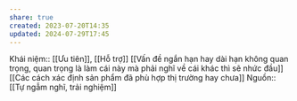 ```yaml
---
share: true
created: 2023-07-20T14:35
updated: 2024-07-29T17:45
---
```

Khái niệm:: [[Ưu tiên]], [[Hỗ trợ]]
[[Vấn đề ngắn hạn hay dài hạn không quan trọng, quan trọng là làm cái này mà phải nghĩ về cái khác thì sẽ nhức đầu]]
[[Các cách xác định sản phẩm đã phù hợp thị trường hay chưa]]
Nguồn:: [[Tự ngẫm nghĩ, trải nghiệm]]
